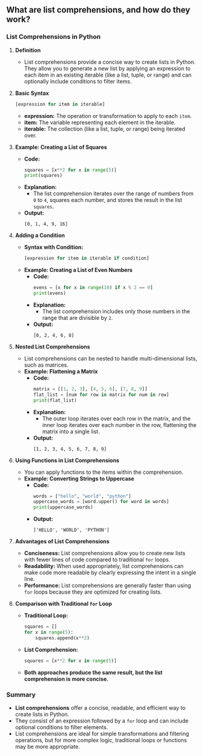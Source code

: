 ## What are list comprehensions, and how do they work?


### List Comprehensions in Python

1. **Definition**
   - List comprehensions provide a concise way to create lists in Python. They allow you to generate a new list by applying an expression to each item in an existing iterable (like a list, tuple, or range) and can optionally include conditions to filter items.

2. **Basic Syntax**
   ```python
   [expression for item in iterable]
   ```
   - **expression:** The operation or transformation to apply to each `item`.
   - **item:** The variable representing each element in the iterable.
   - **iterable:** The collection (like a list, tuple, or range) being iterated over.

3. **Example: Creating a List of Squares**
   - **Code:**
     ```python
     squares = [x**2 for x in range(5)]
     print(squares)
     ```
   - **Explanation:**
     - The list comprehension iterates over the range of numbers from `0` to `4`, squares each number, and stores the result in the list `squares`.
   - **Output:**
     ```
     [0, 1, 4, 9, 16]
     ```

4. **Adding a Condition**
   - **Syntax with Condition:**
     ```python
     [expression for item in iterable if condition]
     ```
   - **Example: Creating a List of Even Numbers**
     - **Code:**
       ```python
       evens = [x for x in range(10) if x % 2 == 0]
       print(evens)
       ```
     - **Explanation:**
       - The list comprehension includes only those numbers in the range that are divisible by `2`.
     - **Output:**
       ```
       [0, 2, 4, 6, 8]
       ```

5. **Nested List Comprehensions**
   - List comprehensions can be nested to handle multi-dimensional lists, such as matrices.
   - **Example: Flattening a Matrix**
     - **Code:**
       ```python
       matrix = [[1, 2, 3], [4, 5, 6], [7, 8, 9]]
       flat_list = [num for row in matrix for num in row]
       print(flat_list)
       ```
     - **Explanation:**
       - The outer loop iterates over each row in the matrix, and the inner loop iterates over each number in the row, flattening the matrix into a single list.
     - **Output:**
       ```
       [1, 2, 3, 4, 5, 6, 7, 8, 9]
       ```

6. **Using Functions in List Comprehensions**
   - You can apply functions to the items within the comprehension.
   - **Example: Converting Strings to Uppercase**
     - **Code:**
       ```python
       words = ["hello", "world", "python"]
       uppercase_words = [word.upper() for word in words]
       print(uppercase_words)
       ```
     - **Output:**
       ```
       ['HELLO', 'WORLD', 'PYTHON']
       ```

7. **Advantages of List Comprehensions**
   - **Conciseness:** List comprehensions allow you to create new lists with fewer lines of code compared to traditional `for` loops.
   - **Readability:** When used appropriately, list comprehensions can make code more readable by clearly expressing the intent in a single line.
   - **Performance:** List comprehensions are generally faster than using `for` loops because they are optimized for creating lists.

8. **Comparison with Traditional `for` Loop**
   - **Traditional Loop:**
     ```python
     squares = []
     for x in range(5):
         squares.append(x**2)
     ```
   - **List Comprehension:**
     ```python
     squares = [x**2 for x in range(5)]
     ```
   - **Both approaches produce the same result, but the list comprehension is more concise.**

### Summary
- **List comprehensions** offer a concise, readable, and efficient way to create lists in Python.
- They consist of an expression followed by a `for` loop and can include optional conditions to filter elements.
- List comprehensions are ideal for simple transformations and filtering operations, but for more complex logic, traditional loops or functions may be more appropriate.